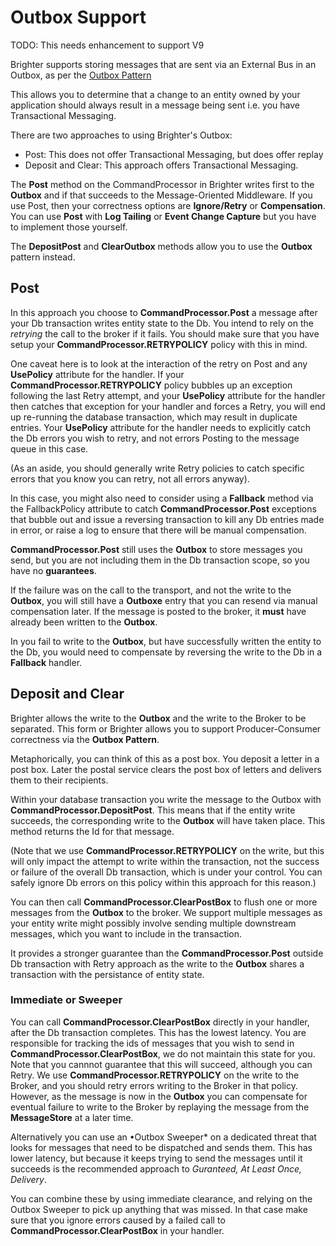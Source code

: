 # Outbox Support

TODO: This needs enhancement to support V9

Brighter supports storing messages that are sent via an External Bus in an Outbox, as per the [Outbox Pattern](/contents/OutboxPattern.md)

This allows you to determine that a change to an entity owned by your application should always result in a message being sent i.e. you have Transactional Messaging.

There are two approaches to using Brighter's Outbox:

* Post: This does not offer Transactional Messaging, but does offer replay
* Deposit and Clear: This approach offers Transactional Messaging.

The **Post** method on the CommandProcessor in Brighter writes first to the **Outbox** and if that succeeds to the Message-Oriented Middleware. If you use Post, then your correctness options are **Ignore/Retry** or **Compensation**. You can use **Post** with **Log Tailing** or **Event Change Capture** but you have to implement those yourself.

The **DepositPost** and **ClearOutbox** methods allow you to use the **Outbox** pattern instead.

## Post

In this approach you choose to **CommandProcessor.Post** a message after your Db transaction writes entity state to the Db. You intend to rely on the *retrying* the call to the broker if it fails. You should make sure that you have setup your **CommandProcessor.RETRYPOLICY** policy with this in mind.

One caveat here is to look at the interaction of the retry on Post and any **UsePolicy** attribute for the handler. If your **CommandProcessor.RETRYPOLICY** policy bubbles up an exception following the last Retry attempt, and your **UsePolicy** attribute for the handler then catches that exception for your handler and forces a Retry, you will end up re-running the database transaction, which may result in duplicate entries. Your **UsePolicy** attribute for the handler needs to explicitly catch the Db errors you wish to retry, and not errors Posting to the message queue in this case.

(As an aside, you should generally write Retry policies to catch specific errors that you know you can retry, not all errors anyway).

In this case, you might also need to consider using a **Fallback** method via the FallbackPolicy attribute to catch **CommandProcessor.Post** exceptions that bubble out and issue a reversing transaction to kill any Db entries made
in error, or raise a log to ensure that there will be manual compensation.

**CommandProcessor.Post** still uses the **Outbox** to store messages you send, but you are not including them in the Db transaction scope, so you have no **guarantees**.

If the failure was on the call to the transport, and not the write to the **Outbox**, you will still have a **Outboxe** entry that you can resend via manual compensation later. If the message is posted to the
broker, it **must** have already been written to the **Outbox**.

In you fail to write to the **Outbox**, but have successfully written the entity to the Db, you would need to compensate by reversing the write to the Db in a **Fallback** handler.

## Deposit and Clear

Brighter allows the write to the **Outbox** and the write to the Broker to be separated. This form or Brighter allows you to support Producer-Consumer correctness via the **Outbox Pattern**.

Metaphorically, you can think of this as a post box. You deposit a letter in a post box. Later the postal service clears the post box of letters and delivers them to their recipients.

Within your database transaction you write the message to the Outbox with **CommandProcessor.DepositPost**. This means that if the entity write succeeds, the corresponding write to the **Outbox** will have
taken place. This method returns the Id for that message.

(Note that we use **CommandProcessor.RETRYPOLICY** on the write, but this will only impact the attempt to write within the transaction, not the success or failure of the overall Db transaction, which is under
your control. You can safely ignore Db errors on this policy within this approach for this reason.)

You can then call **CommandProcessor.ClearPostBox** to flush one or more messages from the **Outbox** to the broker. We support multiple messages as your entity write might possibly involve sending multiple downstream messages, which you want to include in the transaction. 

It provides a stronger guarantee than the **CommandProcessor.Post** outside Db transaction with Retry approach as the write to the **Outbox** shares a transaction with the persistance of entity state.

### Immediate or Sweeper

You can call **CommandProcessor.ClearPostBox** directly in your handler, after the Db transaction completes. This has the lowest latency. You are responsible for tracking the ids of messages that you wish to send in **CommandProcessor.ClearPostBox**, we do not maintain this state for you. Note that you cannnot guarantee that this will succeed, although you can Retry. We use **CommandProcessor.RETRYPOLICY** on the write to the Broker, and you should retry errors writing to the Broker in that policy. However, as the message is now in the **Outbox** you can compensate for eventual failure to write to the Broker by replaying the message from the **MessageStore** at a later time.

Alternatively you can use an •Outbox Sweeper* on a dedicated threat that looks for messages that need to be dispatched and sends them. This has lower latency, but because it keeps trying to send the messages until it succeeds is the recommended approach to *Guranteed, At Least Once, Delivery*.

You can combine these by using immediate clearance, and relying on the Outbox Sweeper to pick up anything that was missed. In that case make sure that you ignore errors caused by a failed call to **CommandProcessor.ClearPostBox** in your handler.
